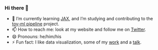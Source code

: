 ### Hi there 👋

- 🌱 I’m currently learning [JAX](https://jax.readthedocs.io/en/latest/index.html), 
and I’m studying and contributing to the [toy-ml pipeline](https://github.com/shreyashankar/toy-ml-pipeline) project.
- 📫 How to reach me: look at my website and follow me on [Twitter](https://www.twitter.com/vamos_alcazar).
- 😄 Pronouns: he/him/his
- ⚡ Fun fact: I like data visualization, some of my [work](https://github.com/alcazar90/TidyTuesday) and a [talk](https://github.com/alcazar90/WomenInData-Guatemala2021).

<!--
**alcazar90/alcazar90** is a ✨ _special_ ✨ repository because its `README.md` (this file) appears on your GitHub profile.

Here are some ideas to get you started:

- 🔭 I’m currently working on ...
- 🌱 I’m currently learning ...
- 👯 I’m looking to collaborate on translating the course "Missing semester on CS" into spanish
- 🤔 I’m looking for help with ...
- 💬 Ask me about ...
- 📫 How to reach me: look at my website and follow me on [Twitter](https://www.twitter.com/vamos_alcazar)
- 😄 Pronouns: he/him/his
- ⚡ Fun fact: ...
-->
